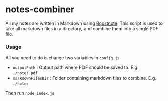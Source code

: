 # notes-combiner

All my notes are written in Markdown using [Boostnote](https://boostnote.io/).
This script is used to take all markdown files in a directory, and combine them into a single PDF file.

### Usage

All you need to do is change two variables in `config.js`

- `outputPath` : Output path where PDF should be saved to. E.g. `./notes.pdf`
- `markdownFilesDir` : Folder containing markdown files to combine. E.g. `./notes`

Then run `node index.js`
